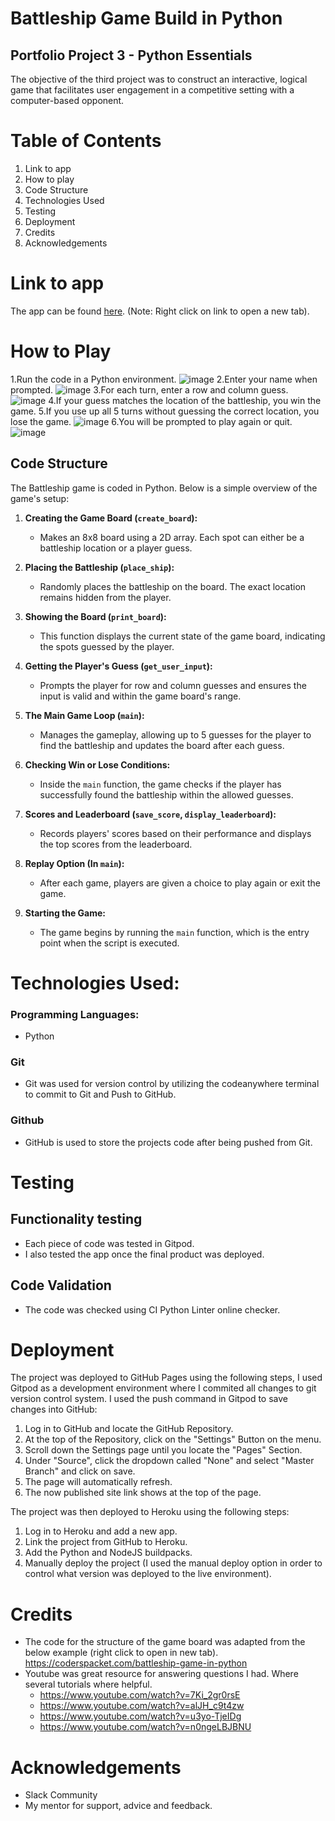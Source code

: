 # Battleship Game Build in Python

## Portfolio Project 3 - Python Essentials

The objective of the third project was to construct an interactive, logical game that facilitates user engagement in a competitive setting with a computer-based opponent.

# Table of Contents
1. Link to app
3. How to play
4. Code Structure
5. Technologies Used
6. Testing
7. Deployment
8. Credits
9. Acknowledgements
# Link to app
The app can be found <a href="https://pp3-battleship-game.herokuapp.com/" target="_blank" rel="noopener">here</a>. (Note: Right click on link to open a new tab).

# How to Play 
1.Run the code in a Python environment.
![image](https://github.com/ZeroCool989/Battleship-Game-/assets/75548207/f6ea11c9-541d-4b94-b49f-79796a7b3c90)
2.Enter your name when prompted.
![image](https://github.com/ZeroCool989/Battleship-Game-/assets/75548207/e13231cd-cb0e-44ba-a3b0-f29571de6c8a)
3.For each turn, enter a row and column guess.
![image](https://github.com/ZeroCool989/Battleship-Game-/assets/75548207/432f9538-e834-450b-8272-145f7f4c13be)
4.If your guess matches the location of the battleship, you win the game.
5.If you use up all 5 turns without guessing the correct location, you lose the game.
![image](https://github.com/ZeroCool989/Battleship-Game-/assets/75548207/b9f7d16b-300c-4a5f-8118-aacdf947c51f)
6.You will be prompted to play again or quit.
![image](https://github.com/ZeroCool989/Battleship-Game-/assets/75548207/0743fede-d879-4303-bc80-6f6c648a6a75)
## Code Structure 

The Battleship game is coded in Python. Below is a simple overview of the game's setup:

1. **Creating the Game Board (`create_board`):**
   - Makes an 8x8 board using a 2D array. Each spot can either be a battleship location or a player guess.

2. **Placing the Battleship (`place_ship`):**
   - Randomly places the battleship on the board. The exact location remains hidden from the player.

3. **Showing the Board (`print_board`):**
   - This function displays the current state of the game board, indicating the spots guessed by the player.

4. **Getting the Player's Guess (`get_user_input`):**
   - Prompts the player for row and column guesses and ensures the input is valid and within the game board's range.

5. **The Main Game Loop (`main`):**
   - Manages the gameplay, allowing up to 5 guesses for the player to find the battleship and updates the board after each guess.

6. **Checking Win or Lose Conditions:**
   - Inside the `main` function, the game checks if the player has successfully found the battleship within the allowed guesses.

7. **Scores and Leaderboard (`save_score`, `display_leaderboard`):**
   - Records players' scores based on their performance and displays the top scores from the leaderboard.

8. **Replay Option (In `main`):**
   - After each game, players are given a choice to play again or exit the game.

9. **Starting the Game:**
   - The game begins by running the `main` function, which is the entry point when the script is executed.

# Technologies Used:
### Programming Languages:
* Python
### Git
* Git was used for version control by utilizing the codeanywhere terminal to commit to Git and Push to GitHub.
### Github
* GitHub is used to store the projects code after being pushed from Git.

# Testing
## Functionality testing
* Each piece of code was tested in Gitpod.
* I also tested the app once the final product was deployed.
## Code Validation
* The code was checked using CI Python Linter online checker.

# Deployment
The project was deployed to GitHub Pages using the following steps, I used Gitpod as a development environment where I commited all changes to git version control system. I used the push command in Gitpod to save changes into GitHub:

1. Log in to GitHub and locate the GitHub Repository.
2. At the top of the Repository, click on the "Settings" Button on the menu.
3. Scroll down the Settings page until you locate the "Pages" Section.
4. Under "Source", click the dropdown called "None" and select "Master Branch" and click on save.
5. The page will automatically refresh.
6. The now published site link shows at the top of the page.

The project was then deployed to Heroku using the following steps:

1. Log in to Heroku and add a new app.
2. Link the project from GitHub to Heroku.
4. Add the Python and NodeJS buildpacks.
5. Manually deploy the project (I used the manual deploy option in order to control what version was deployed to the live environment).

# Credits
* The code for the structure of the game board was adapted from the below example (right click to open in new tab).
   https://coderspacket.com/battleship-game-in-python
* Youtube was great resource for answering questions I had. Where several tutorials where helpful. 
    * https://www.youtube.com/watch?v=7Ki_2gr0rsE
    * https://www.youtube.com/watch?v=alJH_c9t4zw
    * https://www.youtube.com/watch?v=u3yo-TjeIDg
    * https://www.youtube.com/watch?v=n0ngeLBJBNU

# Acknowledgements
* Slack Community
* My mentor for support, advice and feedback.
